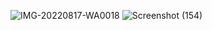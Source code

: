 ![IMG-20220817-WA0018](https://user-images.githubusercontent.com/108156657/185274240-0291cb08-2e8c-4735-bcc4-f8f43b0f71ad.jpg)
![Screenshot (154)](https://user-images.githubusercontent.com/108156657/185274249-6814ffd1-c84b-46da-9ba6-b55898c15b0f.png)

